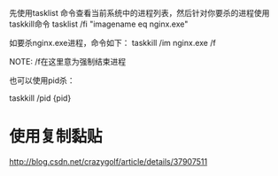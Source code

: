 






先使用tasklist 命令查看当前系统中的进程列表，然后针对你要杀的进程使用taskkill命令
tasklist /fi "imagename eq nginx.exe"


如要杀nginx.exe进程，命令如下：
taskkill /im nginx.exe /f

 

NOTE: /f在这里意为强制结束进程

 

也可以使用pid杀：

taskkill /pid {pid}




# 使用复制黏贴

http://blog.csdn.net/crazygolf/article/details/37907511